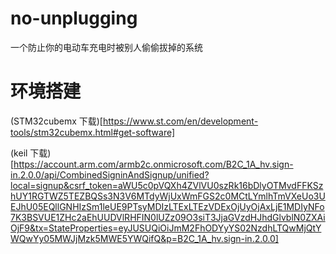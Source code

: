 # no-unplugging
 一个防止你的电动车充电时被别人偷偷拔掉的系统
 
# 环境搭建

(STM32cubemx 下载)[https://www.st.com/en/development-tools/stm32cubemx.html#get-software]

(keil 下载)[https://account.arm.com/armb2c.onmicrosoft.com/B2C_1A_hv.sign-in.2.0.0/api/CombinedSigninAndSignup/unified?local=signup&csrf_token=aWU5c0pVQXh4ZVlVU0szRk16bDlyOTMvdFFKSzhUY1RGTWZ5TEZBQSs3N3V6MTdyWjUxWmFGS2c0MCtLYmlhTmVXeUo3UEJhU05EQllGNHIzSm1leUE9PTsyMDIzLTExLTEzVDExOjUyOjAxLjE1MDIyNFo7K3BSVUE1ZHc2aEhUUDVlRHFIN0lUZz09O3siT3JjaGVzdHJhdGlvblN0ZXAiOjF9&tx=StateProperties=eyJUSUQiOiJmM2FhODYyYS02NzdhLTQwMjQtYWQwYy05MWJjMzk5MWE5YWQifQ&p=B2C_1A_hv.sign-in.2.0.0]
